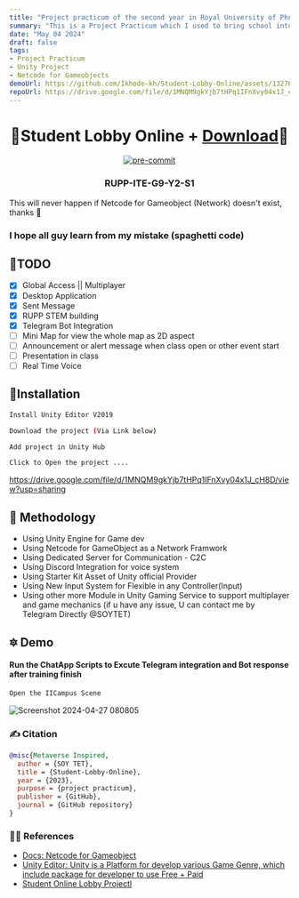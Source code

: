 ```yaml
---
title: "Project practicum of the second year in Royal University of Phnom Penh - RUPP"
summary: "This is a Project Practicum which I used to bring school into virtual community which allow student can meet and talk which inspired by meta-verse."
date: "May 04 2024"
draft: false
tags:
- Project Practicum
- Unity Project
- Netcode for Gameobjects
demoUrl: https://github.com/Ikhode-kh/Student-Lobby-Online/assets/132768132/ad8ecc10-2baf-42d5-a103-540994a442a4
repoUrl: https://drive.google.com/file/d/1MNQM9gkYjb7tHPq1IFnXvy04x1J_cH8D/view?usp=sharing
---
```


<div align="center">

# 🏅Student Lobby Online + [Download](https://drive.google.com/file/d/1MNQM9gkYjb7tHPq1IFnXvy04x1J_cH8D/view?usp=sharing)🏅

[![pre-commit](https://img.shields.io/badge/pre--commit-enabled-brightgreen?logo=pre-commit&logoColor=white)](https://github.com/pre-commit/pre-commit)

### RUPP-ITE-G9-Y2-S1 


</div>

 This will never happen if Netcode for Gameobject (Network) doesn't exist, thanks 🙏
### I hope all guy learn from my mistake (spaghetti code)
## 🎯TODO

- [X] Global Access || Multiplayer​
- [X] Desktop Application​
- [X] Sent Message
- [X] RUPP STEM building
- [X] Telegram Bot Integration
- [ ] Mini Map for view the whole map as 2D aspect​
- [ ] Announcement or alert message when class open or other event start​
- [ ] Presentation in class
- [ ] Real Time Voice

## 💪Installation

```bash
Install Unity Editor V2019
```
```bash
Download the project (Via Link below)
```
```bash
Add project in Unity Hub
```
```bash
Click to Open the project ....
```
https://drive.google.com/file/d/1MNQM9gkYjb7tHPq1IFnXvy04x1J_cH8D/view?usp=sharing
## 🏹 Methodology

- Using Unity Engine for Game dev​
- Using Netcode for GameObject as a Network Framwork​
- Using Dedicated Server for Communication - C2C​
- Using Discord Integration for voice system​
- Using Starter Kit Asset of Unity official Provider​
- Using New Input System for Flexible in any Controller(Input)​
- Using other more Module in Unity Gaming Service to support multiplayer and game mechanics​
(if u have any issue, U can contact me by Telegram Directly @SOYTET)

## 🔯 Demo

#### Run the ChatApp Scripts to Excute Telegram integration and Bot response after training finish
```bash
Open the IICampus Scene
```
![Screenshot 2024-04-27 080805](https://github.com/Ikhode-kh/Student-Lobby-Online/assets/132768132/ad8ecc10-2baf-42d5-a103-540994a442a4)

### ✍️ Citation

```bibtex
@misc{Metaverse Inspired,
  author = {SOY TET},
  title = {Student-Lobby-Online},
  year = {2023},
  purpose = {project practicum},
  publisher = {GitHub},
  journal = {GitHub repository}
}
```

### 👨‍🎓 References

- [Docs: Netcode for Gameobject](https://docs-multiplayer.unity3d.com/netcode/current/about/)
- [Unity Editor: Unity is a Platform for develop various Game Genre, which include package for developer to use Free + Paid](https://www.bing.com/ck/a?!&&p=7faf7d0311d465eaJmltdHM9MTcxOTUzMjgwMCZpZ3VpZD0xNzNjZGJjNy03ZDFlLTY4MzMtMDM1ZC1jZjg1N2MxZjY5Y2EmaW5zaWQ9NTIwMQ&ptn=3&ver=2&hsh=3&fclid=173cdbc7-7d1e-6833-035d-cf857c1f69ca&psq=unity+editor+download&u=a1aHR0cHM6Ly91bml0eS5jb20vcmVsZWFzZXMvZWRpdG9yL2FyY2hpdmU&ntb=1)
- [Student Online Lobby Projectl](https://drive.google.com/file/d/1MNQM9gkYjb7tHPq1IFnXvy04x1J_cH8D/view?usp=sharing)
